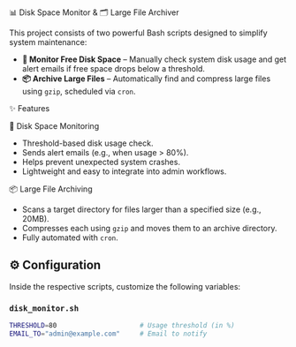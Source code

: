  📊 Disk Space Monitor & 🗂️ Large File Archiver

This project consists of two powerful Bash scripts designed to simplify system maintenance:

- **🧠 Monitor Free Disk Space** – Manually check system disk usage and get alert emails if free space drops below a threshold.
- **📦 Archive Large Files** – Automatically find and compress large files using `gzip`, scheduled via `cron`.


✨ Features

🧠 Disk Space Monitoring
- Threshold-based disk usage check.
- Sends alert emails (e.g., when usage > 80%).
- Helps prevent unexpected system crashes.
- Lightweight and easy to integrate into admin workflows.

📦 Large File Archiving
- Scans a target directory for files larger than a specified size (e.g., 20MB).
- Compresses each using `gzip` and moves them to an archive directory.
- Fully automated with `cron`.


## ⚙️ Configuration

Inside the respective scripts, customize the following variables:

### `disk_monitor.sh`
```bash
THRESHOLD=80                     # Usage threshold (in %)
EMAIL_TO="admin@example.com"     # Email to notify
